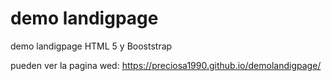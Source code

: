 # demo landigpage

demo landigpage HTML 5 y Booststrap

pueden ver la pagina wed: https://preciosa1990.github.io/demolandigpage/
